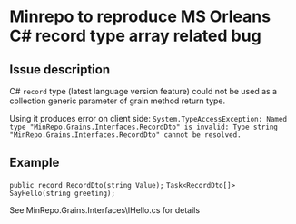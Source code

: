 # Minrepo to reproduce MS Orleans C# record type array related bug

## Issue description
C# `record` type (latest language version feature) could not be used as a collection generic parameter of grain method return type.

Using it produces error on client side: `System.TypeAccessException: Named type "MinRepo.Grains.Interfaces.RecordDto" is invalid: Type string "MinRepo.Grains.Interfaces.RecordDto" cannot be resolved.`

## Example
`public record RecordDto(string Value);`
`Task<RecordDto[]> SayHello(string greeting);`

See MinRepo.Grains.Interfaces\IHello.cs for details